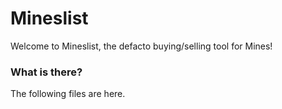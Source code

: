 # Mineslist

Welcome to Mineslist, the defacto buying/selling tool for Mines!

### What is there?

The following files are here.